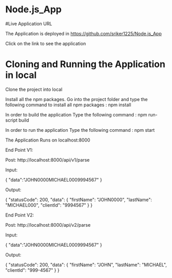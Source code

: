 # Node.js_App

#Live Application URL

The Application is deployed in https://github.com/sriker1225/Node.js_App

Click on the link to see the application

# Cloning and Running the Application in local

Clone the project into local

Install all the npm packages. Go into the project folder and type the following command to install all npm packages : 
npm install

In order to build the application Type the following command : 
npm run-script build

In order to run the application Type the following command : 
npm start

The Application Runs on localhost:8000


End Point V1:

Post: http://localhost:8000/api/v1/parse

Input:

{
    "data":"JOHN0000MICHAEL0009994567"
}

Output:

{
    "statusCode": 200,
    "data": {
        "firstName": "JOHN0000",
        "lastName": "MICHAEL000",
        "clientId": "9994567"
    }
}

End Point V2:

Post: http://localhost:8000/api/v2/parse

Input:

{
    "data":"JOHN0000MICHAEL0009994567"
}

Output:

{
    "statusCode": 200,
    "data": {
        "firstName": "JOHN",
        "lastName": "MICHAEL",
        "clientId": "999-4567"
    }
}

